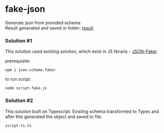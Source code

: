 # fake-json
Generate json from provided schema   
Result generated and saved in folder: [result](/result)

### Solution #1
This solution used existing solution, which exist in JS librariy - [JSON-Faker](https://json-schema-faker.js.org/)

prerequisite:
```
npm i json-schema-faker
```

to run script:
```
node script-fake.js
```

### Solution #2
This solution built on Typescript. Existing schema transformed to Types and after this generated the object and saved to file.
```
script-ts.ts
```


